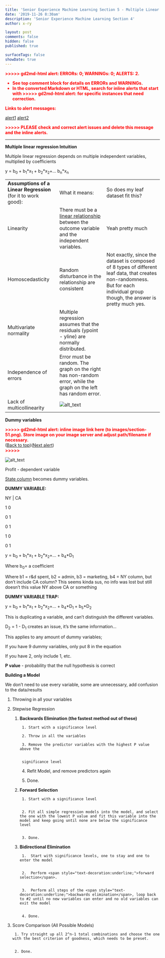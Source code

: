 ```yaml
---
title: 'Senior Experience Machine Learning Section 5 - Multiple Linear Regression'
date: '2019-11-26 8:30am'
description: 'Senior Experience Machine Learning Section 4'
author: x-ry	

layout: post
comments: false
hidden: false
published: true 

surfaceTags: false
showDate: true
---
```


<!----- Conversion time: 1.719 seconds.


Using this Markdown file:

1. Cut and paste this output into your source file.
2. See the notes and action items below regarding this conversion run.
3. Check the rendered output (headings, lists, code blocks, tables) for proper
   formatting and use a linkchecker before you publish this page.

Conversion notes:

* Docs to Markdown version 1.0β17
* Sun Dec 22 2019 15:00:16 GMT-0800 (PST)
* Source doc: https://docs.google.com/open?id=14Vuu5JA5WZsu3bYVAgVtRT_RwndF2fEQyA_ExYqWhqg
* This document has images: check for >>>>>  gd2md-html alert:  inline image link in generated source and store images to your server.
----->


<p style="color: red; font-weight: bold">>>>>>  gd2md-html alert:  ERRORs: 0; WARNINGs: 0; ALERTS: 2.</p>
<ul style="color: red; font-weight: bold"><li>See top comment block for details on ERRORs and WARNINGs. <li>In the converted Markdown or HTML, search for inline alerts that start with >>>>>  gd2md-html alert:  for specific instances that need correction.</ul>

<p style="color: red; font-weight: bold">Links to alert messages:</p><a href="#gdcalert1">alert1</a>
<a href="#gdcalert2">alert2</a>

<p style="color: red; font-weight: bold">>>>>> PLEASE check and correct alert issues and delete this message and the inline alerts.<hr></p>


**Multiple linear regression Intuition**

Multiple linear regression depends on multiple independent variables, multiplied by coefficients

y =  b<sub>0 </sub>+ b<sub>1</sub>*x<sub>1</sub> + b<sub>2</sub>*x<sub>2</sub>+...  b<sub>n</sub>*x<sub>n</sub>


<table>
  <tr>
   <td><strong>Assumptions</strong> <strong>of a Linear Regression</strong> (for it to work good):
   </td>
   <td>What it means:
   </td>
   <td>So does my leaf dataset fit this?
   </td>
  </tr>
  <tr>
   <td>Linearity
   </td>
   <td>There must be a <span style="text-decoration:underline;">linear relationship</span> between the outcome variable and the independent variables.
   </td>
   <td>Yeah pretty much
   </td>
  </tr>
  <tr>
   <td>Homoscedasticity
   </td>
   <td>Random disturbance in the relationship are consistent
   </td>
   <td>Not exactly, since the dataset is composed of 8 types of different leaf data, that creates non-randomness. But for each individual group though, the answer is pretty much yes. 
   </td>
  </tr>
  <tr>
   <td>Multivariate normality 
   </td>
   <td>Multiple regression assumes that the residuals (ypoint - yline) are normally distributed.
   </td>
   <td>
   </td>
  </tr>
  <tr>
   <td>Independence of errors 
   </td>
   <td>Error must be random. The graph on the right has non-random error, while the graph on the left has random error.
   </td>
   <td>
   </td>
  </tr>
  <tr>
   <td>Lack of multicollinearity 
   </td>
   <td>
<img src="https://x-ry.github.io/assets/images/posts/ml/5graphs.png" width="" alt="alt_text" title="image_tooltip">
   </td>
   <td>
   </td>
  </tr>
</table>


**Dummy variables** 

<p id="gdcalert2" ><span style="color: red; font-weight: bold">>>>>>  gd2md-html alert: inline image link here (to images/section-51.png). Store image on your image server and adjust path/filename if necessary. </span><br>(<a href="#">Back to top</a>)(<a href="#gdcalert3">Next alert</a>)<br><span style="color: red; font-weight: bold">>>>>> </span></p>


![alt_text](https://x-ry.github.io/assets/images/posts/ml/5dummy.png "image_tooltip")


Profit - dependent variable

<span style="text-decoration:underline;">State column</span> becomes dummy variables. 

**DUMMY VARIABLE:**

NY   | 	CA

1	0		

0	1		

0	1		

1	0		

0	1		

y =  b<sub>0 </sub>+ b<sub>1</sub>*x<sub>1</sub> + b<sub>2</sub>*x<sub>2</sub>+...     +   b<sub>4</sub>*D<sub>1</sub>

Where b<sub>0</sub>= a coefficient

Where b1 = r&d spent, b2 = admin, b3 = marketing, b4 = NY column, but don’t include CA column? This seems kinda sus, no info was lost but still doesn’t this value NY above CA or something

**DUMMY VARIABLE TRAP:**

y =  b<sub>0 </sub>+ b<sub>1</sub>*x<sub>1</sub> + b<sub>2</sub>*x<sub>2</sub>+...     +   b<sub>4</sub>*D<sub>1  </sub>+   b<sub>5</sub>*D<sub>2</sub>

This is duplicating a variable, and can’t distinguish the different variables. 

D<sub>2</sub> = 1 - D<sub>1</sub>   creates an issue, it’s the same information...

This applies to any amount of dummy variables;

If you have 9 dummy variables, only put 8 in the equation

If you have 2, only include 1, etc.

**P value** - probability that the null hypothesis is correct

**Building a Model**

We don’t need to use every variable, some are unnecessary, add confusion to the data/results



1. Throwing in all your variables

2. Stepwise Regression

    1. **Backwards Elimination (the fastest method out of these)**

			1. Start with a significance level

			2. Throw in all the variables

			3. Remove the predictor variables with the highest P value above the 


            significance level


        4. Refit Model, and remove predictors again


        5. Done.



    2. **Forward Selection**

            1. Start with a significance level


            2. Fit all simple regression models into the model, and select the one with the lowest P value and fit this variable into the model and keep going until none are below the significance level


            3. Done.

    3. **Bidirectional Elimination**

            1.  Start with significance levels, one to stay and one to enter the model


            2.  Perform <span style="text-decoration:underline;">forward selection</span>.


            3.  Perform all steps of the <span style="text-decoration:underline;">backwards elimination</span>, loop back to #2 until no new variables can enter and no old variables can exit the model


            4. Done.

3. Score Comparison (All Possible Models)

        1. Try straight up all 2^n-1 total combinations and choose the one with the best criterion of goodness, which needs to be preset.


        2. Done.


<!-- Docs to Markdown version 1.0β17 -->